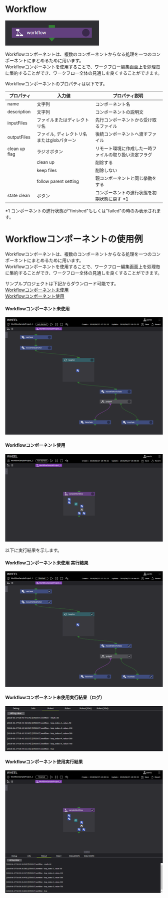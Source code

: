 # Workflow

![img](./img/workflow/workflow.png "workflow")  

Workflowコンポーネントは、複数のコンポーネントからなる処理を一つのコンポーネントにまとめるために用います。  
Workflowコンポーネントを使用することで、ワークフロー編集画面上を処理毎に集約することができ、ワークフロー全体の見通しを良くすることができます。  

Workflowコンポーネントのプロパティは以下です。

| プロパティ | 入力値 | プロパティ説明 |
|----|----|----|
| name | 文字列 | コンポーネント名 |
| description | 文字列 | コンポーネントの説明文 |
| inputFiles | ファイルまたはディレクトリ名 | 先行コンポーネントから受け取るファイル |
| outputFiles | ファイル, ディレクトリ名またはglobパターン | 後続コンポーネントへ渡すファイル |
| clean up flag | ラジオボタン | リモート環境に作成した一時ファイルの取り扱い決定フラグ |
|  | clean up | 削除する |
|  | keep files | 削除しない |
|  | follow parent setting | 親コンポーネントと同じ挙動をする |
| state clean | ボタン | コンポーネントの進行状態を初期状態に戻す *1 |

*1 コンポーネントの進行状態が"finished"もしくは"failed"の時のみ表示されます。

# Workflowコンポーネントの使用例

Workflowコンポーネントは、複数のコンポーネントからなる処理を一つのコンポーネントにまとめるために用います。  
Workflowコンポーネントを使用することで、ワークフロー編集画面上を処理毎に集約することができ、ワークフロー全体の見通しを良くすることができます。

サンプルプロジェクトは下記からダウンロード可能です。  
<a href="./sample/WorkflowSampleProject_1.wheel.zip">Workflowコンポーネント未使用</a>  
<a href="./sample/WorkflowSampleProject_2.wheel.zip">Workflowコンポーネント使用</a>  

#### Workflowコンポーネント未使用  

![img](./img/workflow/Workflow_1.png "Workflow_1")

#### Workflowコンポーネント使用  

![img](./img/workflow/Workflow_2.png "Workflow_2")

以下に実行結果を示します。  

#### Workflowコンポーネント未使用 実行結果  

![img](./img/workflow/Workflow_1_result.png "Workflow_1_result")

#### Workflowコンポーネント未使用実行結果（ログ）

![img](./img/workflow/Workflow_1_result_log.png "Workflow_1_result_log")

#### Workflowコンポーネント使用実行結果

![img](./img/workflow/Workflow_2_result.png "Workflow_2_result")